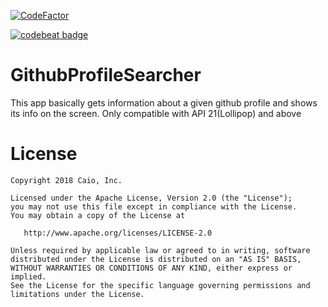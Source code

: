[![CodeFactor](https://www.codefactor.io/repository/github/caiodev/githubprofilesearcher/badge)](https://www.codefactor.io/repository/github/caiodev/githubprofilesearcher)

[![codebeat badge](https://codebeat.co/badges/01a58976-c99f-4a96-9a62-a9a005af21b5)](https://codebeat.co/projects/github-com-caiodev-githubprofilesearcher-master)

# GithubProfileSearcher
This app basically gets information about a given github profile and shows its info on the screen. Only compatible with API 21(Lollipop) and above

License
=======

    Copyright 2018 Caio, Inc.

    Licensed under the Apache License, Version 2.0 (the "License");
    you may not use this file except in compliance with the License.
    You may obtain a copy of the License at

       http://www.apache.org/licenses/LICENSE-2.0

    Unless required by applicable law or agreed to in writing, software
    distributed under the License is distributed on an "AS IS" BASIS,
    WITHOUT WARRANTIES OR CONDITIONS OF ANY KIND, either express or implied.
    See the License for the specific language governing permissions and
    limitations under the License.
